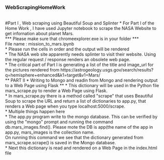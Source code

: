 ### WebScrapingHomeWork
</br>
#Part I , Web scraping using Beautiful Soup and Splinter
* For Part I of the Home Work , I have used Jupyter notebook to scrape the NASA Website to get infornation about planet Mars.
</br>
*** Please make sure that chromeexplorer.exe is in your folder ***
</br>
File name : mission_to_mars.ipynb
</br>
* Please run the cells in order and the output will be rendered
</br>
* The NASA web site apparently needs splinter to visit their website. Using the regular request / response renders an obsolete
web page.
</br>
* The critical part of Part I is generating a list of the title and image_url for the pictures rendered from
https://astrogeology.usgs.gov/search/results?q=hemisphere+enhanced&k1=target&v1=Mars/
</br>
**  PART II * Writing to Mongo and readin from Mongo and rendering output to a Web Page using Flask **
* This dictionary will be used in the Python file mars_scrape.py to render a Web Page using Flask.
</br>
* In mars_scrape.py there is a method called "scrape" that uses Beautiful Soup to scrape the URL and return a list of dictionaries to app.py, that renders a Web page when you type localhost:5000/scrape.
</br>
* Multiple things happen here 
</br>
* The app.py program write to the mongo database. This can be verified by using the "mongo" prompt and running the command 
db.mars_images.find(). Please mote the DB is app(the name of the app in app.py, mars_images is the collection name. 
</br>
On running this command we see that the dictionary generated from mars_scrape.scrape() is saved in the Mongo database.
</br>
* Next this dictionary is read and rendered on a Web Page in the index.html file

